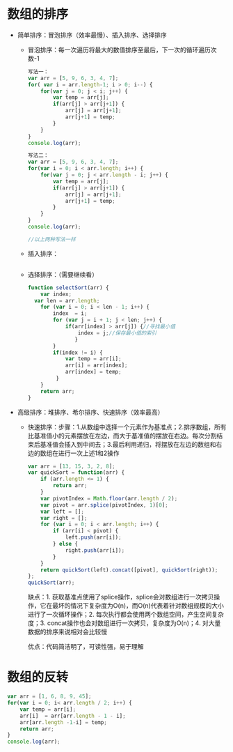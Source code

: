 # 数组的排序

* 简单排序：冒泡排序（效率最慢）、插入排序、选择排序

  * 冒泡排序：每一次遍历将最大的数值排序至最后，下一次的循环遍历次数-1

    ```javascript
    写法一：
    var arr = [5, 9, 6, 3, 4, 7];
    for( var i = arr.length-1; i > 0; i--) {
        for(var j = 0; j < i; j++) {
            var temp = arr[j];
            if(arr[j] > arr[j+1]) {
                arr[j] = arr[j+1];
                arr[j+1] = temp;
            }
    	}
    }
    console.log(arr);
    
    写法二：
    var arr = [5, 9, 6, 3, 4, 7];
    for(var i = 0; i < arr.length; i++) {
        for(var j = 0; j < arr.length - i; j++) {
            var temp = arr[j];
            if(arr[j] > arr[j+1]) {
                arr[j] = arr[j+1];
                arr[j+1] = temp;
            }
        }
    }
    console.log(arr);
    
    //以上两种写法一样
    ```

  * 插入排序：

    ```javascript
    
    ```

  * 选择排序：（需要继续看）

    ```javascript
    function selectSort(arr) {
        var index;
      var len = arr.length;
        for (var i = 0; i < len - 1; i++) {
            index  = i;
            for (var j = i + 1; j < len; j++) {
                if(arr[index] > arr[j]) {//寻找最小值
                    index = j;//保存最小值的索引
                   }
            }
            if(index != i) {
             	var temp = arr[i];
                arr[i] = arr[index];
                arr[index] = temp;
             }
        }
        return arr;
    }
    ```
    
    

* 高级排序：堆排序、希尔排序、快速排序（效率最高）

  * 快速排序：步骤：1.从数组中选择一个元素作为基准点；2.排序数组，所有比基准值小的元素摆放在左边，而大于基准值的摆放在右边。每次分割结束后基准值会插入到中间去；3.最后利用递归，将摆放在左边的数组和右边的数组在进行一次上述1和2操作

    ```js
    var arr = [13, 15, 3, 2, 8];
    var quickSort = function(arr) {
        if (arr.length <= 1) {
            return arr;
        }
        var pivotIndex = Math.floor(arr.length / 2);
        var pivot = arr.splice(pivotIndex, 1)[0];
        var left = [];
        var right = [];
        for (var i = 0; i < arr.length; i++) {
            if (arr[i] < pivot) {
                left.push(arr[i]);
            } else {
                right.push(arr[i]);
            }
        }
        return quickSort(left).concat([pivot], quickSort(right));
    };
    quickSort(arr);
    ```

    缺点：1. 获取基准点使用了splice操作，splice会对数组进行一次拷贝操作，它在最坏的情况下复杂度为O(n)，而O(n)代表着针对数组规模的大小进行了一次循环操作；2. 每次执行都会使用两个数组空间，产生空间复杂度；3. concat操作也会对数组进行一次拷贝，复杂度为O(n)；4. 对大量数据的排序来说相对会比较慢

    优点：代码简洁明了，可读性强，易于理解

    

# 数组的反转

```javascript
var arr = [1, 6, 8, 9, 45];
for(var i = 0; i< arr.length / 2; i++) {
    var temp = arr[i];
    arr[i]  = arr[arr.length - 1 - i];
    arr[arr.length -1-i] = temp;
    return arr;
}
console.log(arr);
```




